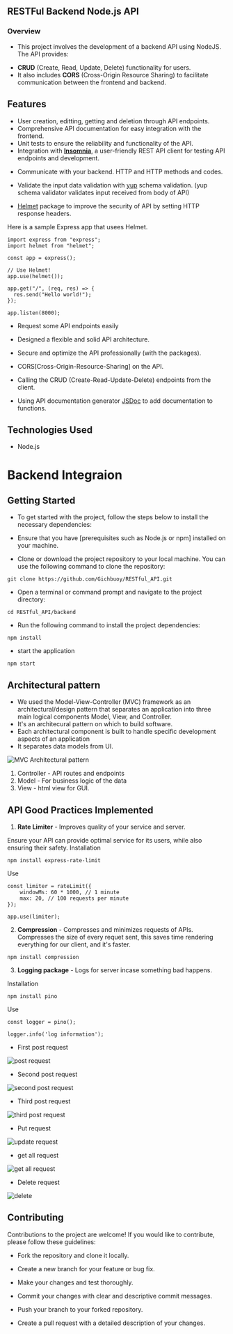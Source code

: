 ## RESTFul Backend Node.js API

### Overview
- This project involves the development of a backend API using NodeJS. The API provides: 
* **CRUD** (Create, Read, Update, Delete) functionality for users. 
* It also includes **CORS** (Cross-Origin Resource Sharing) to facilitate communication between the frontend and backend.


## Features
- User creation, editting, getting and deletion through API endpoints.
- Comprehensive API documentation for easy integration with the frontend.
- Unit tests to ensure the reliability and functionality of the API.
- Integration with [**Insomnia**](https://docs.insomnia.rest/insomnia/get-started), a user-friendly REST API client for testing API endpoints and development.

* Communicate with your backend. HTTP and HTTP methods and codes.

* Validate the input data validation with [yup](https://github.com/jquense/yup) schema validation. (yup schema validator validates input received from body of API)

* [Helmet](https://github.com/helmetjs/helmet) package to improve the security of API by setting HTTP response headers.

Here is a sample Express app that usees Helmet.
```
import express from "express";
import helmet from "helmet";

const app = express();

// Use Helmet!
app.use(helmet());

app.get("/", (req, res) => {
  res.send("Hello world!");
});

app.listen(8000);
```

* Request some API endpoints easily


* Designed a flexible and solid API architecture.

* Secure and optimize the API professionally (with the packages).

* CORS[Cross-Origin-Resource-Sharing] on the API. 


* Calling the CRUD (Create-Read-Update-Delete) endpoints from the client.

* Using API documentation generator [JSDoc](https://github.com/jsdoc/jsdoc) to add documentation to functions. 


## Technologies Used
* Node.js

# Backend Integraion

## Getting Started
- To get started with the project, follow the steps below to install the necessary dependencies:
- Ensure that you have [prerequisites such as Node.js or npm] installed on your machine.

- Clone or download the project repository to your local machine. You can use the following command to clone the repository:
```
git clone https://github.com/Gichbuoy/RESTful_API.git
```
- Open a terminal or command prompt and navigate to the project directory:
```
cd RESTful_API/backend
```

- Run the following command to install the project dependencies:
```
npm install
```

- start the application
```
npm start
```

## Architectural pattern
- We used the Model-View-Controller (MVC) framework as an architectural/design pattern that separates an application into three main logical components Model, View, and Controller.
- It's an architecural pattern on which to build software.
- Each architectural component is built to handle specific development aspects of an application
- It separates data models from UI.

![MVC Architectural pattern](https://github.com/Gichbuoy/RESTful_API/blob/main/screenshot/mvc.jpg)
1. Controller - API routes and endpoints
2. Model - For business logic of the data
3. View - html view for GUI.


## API Good Practices Implemented
1. **Rate Limiter** - Improves quality of your service and server.

Ensure your API can provide optimal service for its users, while also ensuring their safety.
 Installation
```
npm install express-rate-limit
```

Use
```
const limiter = rateLimit({
    windowMs: 60 * 1000, // 1 minute
    max: 20, // 100 requests per minute
});

app.use(limiter);
```

2. **Compression** - Compresses and minimizes requests of APIs.
Compresses the size of every requet sent, this saves time rendering everything for our client, and it's faster.
```
npm install compression
```

3. **Logging package** - Logs for server incase something bad happens.

Installation
```
npm install pino
```

Use
```
const logger = pino();

logger.info('log information');
```


- First post request

![post request](https://github.com/Gichbuoy/RESTful_API/blob/main/screenshot/post1.png)

- Second post request

![second post request](https://github.com/Gichbuoy/RESTful_API/blob/main/screenshot/post2.png)

- Third post request

![third post request](https://github.com/Gichbuoy/RESTful_API/blob/main/screenshot/post3.png)

- Put request

![update request](https://github.com/Gichbuoy/RESTful_API/blob/main/screenshot/put.png)

- get all request

![get all request](https://github.com/Gichbuoy/RESTful_API/blob/main/screenshot/getall.png)

- Delete request

![delete](https://github.com/Gichbuoy/RESTful_API/blob/main/screenshot/delete.png)




## Contributing
Contributions to the project are welcome! If you would like to contribute, please follow these guidelines:

* Fork the repository and clone it locally.

* Create a new branch for your feature or bug fix.

* Make your changes and test thoroughly.

* Commit your changes with clear and descriptive commit messages.

* Push your branch to your forked repository.

* Create a pull request with a detailed description of your changes.


